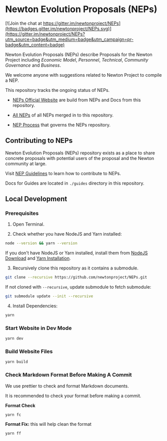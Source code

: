 # Newton Evolution Proposals (NEPs)

[![Join the chat at https://gitter.im/newtonproject/NEPs](https://badges.gitter.im/newtonproject/NEPs.svg)](https://gitter.im/newtonproject/NEPs?utm_source=badge&utm_medium=badge&utm_campaign=pr-badge&utm_content=badge)

Newton Evolution Proposals (NEPs) describe Proposals for the Newton Project including _Economic Model_, _Personnel_, _Technical_, _Community Governance_ and _Business_.

We welcome anyone with suggestions related to Newton Project to compile a NEP.

This repository tracks the ongoing status of NEPs.

- [NEPs Official Website](https://neps.newtonproject.org/) are build from NEPs and Docs from this repository.

- [All NEPs](https://neps.newtonproject.org/neps/) of all NEPs merged in to this repository.

- [NEP Process](https://neps.newtonproject.org/guides/nep-process/) that governs the NEPs repository.

## Contributing to NEPs

Newton Evolution Proposals (NEPs) repository exists as a place to share concrete proposals with potential users of the proposal and the Newton community at large.

Visit [NEP Guidelines](https://neps.newtonproject.org/guides/) to learn how to contribute to NEPs.

Docs for Guides are located in `./guides` directory in this repository.

## Local Development

### Prerequisites

1. Open Terminal.

2. Check whether you have NodeJS and Yarn installed:

```bash
node --version && yarn --version
```

If you don't have NodeJS or Yarn installed, install them from [NodeJS Download](https://nodejs.org/en/download/) and [Yarn Installation](https://yarnpkg.com/getting-started/install).

3. Recursively clone this repository as it contains a submodule.

```bash
git clone --recursive https://github.com/newtonproject/NEPs.git
```

If not cloned with `--recursive`, update submodule to fetch submodule:

```bash
git submodule update --init --recursive
```

4. Install Dependencies:

```bash
yarn
```

### Start Website in Dev Mode

```bash
yarn dev
```

### Build Website Files

```bash
yarn build
```

### Check Markdown Format Before Making A Commit

We use prettier to check and format Markdown documents.

It is recommended to check your format before making a commit.

**Format Check**

```bash
yarn fc
```

**Format Fix:** this will help clean the format

```bash
yarn ff
```